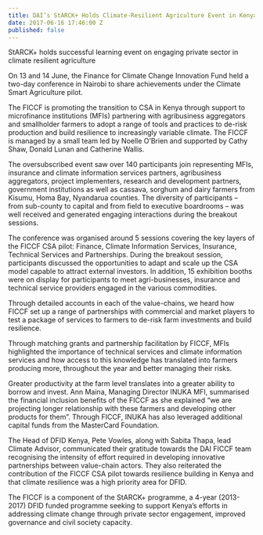 ```yaml
---
title: DAI’s StARCK+ Holds Climate-Resilient Agriculture Event in Kenya
date: 2017-06-16 17:46:00 Z
published: false
---
```


StARCK+ holds successful learning event on engaging private sector in climate resilient agriculture
 
On 13 and 14 June, the Finance for Climate Change Innovation Fund held a two-day conference in Nairobi to share achievements under the Climate Smart Agriculture pilot.
 
The FICCF is promoting the transition to CSA in Kenya through support to microfinance institutions (MFIs) partnering with agribusiness aggregators and smallholder farmers to adopt a range of tools and practices to de-risk production and build resilience to increasingly variable climate. The FICCF is managed by a small team led by Noelle O’Brien and supported by Cathy Shaw, Donald Lunan and Catherine Wallis.
 
The oversubscribed event saw over 140 participants join representing MFIs, insurance and climate information services partners, agribusiness aggregators, project implementers, research and development partners, government institutions as well as cassava, sorghum and dairy farmers from Kisumu, Homa Bay, Nyandarua counties. The diversity of participants – from sub-county to capital and from field to executive boardrooms – was well received and generated engaging interactions during the breakout sessions.
 
The conference was organised around 5 sessions covering the key layers of the FICCF CSA pilot: Finance, Climate Information Services, Insurance, Technical Services and Partnerships. During the breakout session, participants discussed the opportunities to adapt and scale up the CSA model capable to attract external investors. In addition, 15 exhibition booths were on display for participants to meet agri-businesses, insurance and technical service providers engaged in the various commodities.
 
Through detailed accounts in each of the value-chains, we heard how FICCF set up a range of partnerships with commercial and market players to test a package of services to farmers to de-risk farm investments and build resilience.
 
Through matching grants and partnership facilitation by FICCF, MFIs highlighted the importance of technical services and climate information services and how access to this knowledge has translated into farmers producing more, throughout the year and better managing their risks.
 
Greater productivity at the farm level translates into a greater ability to borrow and invest. Ann Maina, Managing Director INUKA MFI, summarised the financial inclusion benefits of the FICCF as she explained “we are projecting longer relationship with these farmers and developing other products for them”. Through FICCF, INUKA has also leveraged additional capital funds from the MasterCard Foundation.
 
The Head of DFID Kenya, Pete Vowles, along with Sabita Thapa, lead Climate Advisor, communicated their gratitude towards the DAI FICCF team recognising the intensity of effort required in developing innovative partnerships between value-chain actors. They also reiterated the contribution of the FICCF CSA pilot towards resilience building in Kenya and that climate resilience was a high priority area for DFID.
 
The FICCF is a component of the StARCK+ programme, a 4-year (2013-2017) DFID funded programme seeking to support Kenya’s efforts in addressing climate change through private sector engagement, improved governance and civil society capacity.
